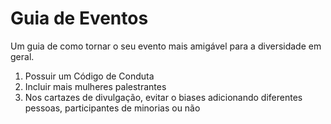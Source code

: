 # Guia de Eventos
Um guia de como tornar o seu evento mais amigável para a diversidade em geral.

1. Possuir um Código de Conduta
2. Incluir mais mulheres palestrantes
3. Nos cartazes de divulgação, evitar o biases adicionando diferentes pessoas, participantes de minorias ou não
